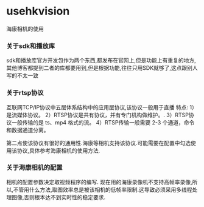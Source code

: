 # usehkvision
海康相机的使用

### 关于sdk和播放库

sdk和播放库官方开发包作为两个东西,都发布在官网上,但是功能上有重复的地方,其他博客都提到二者的库都要用到,但是根据功能,往往只用SDK就够了,这点跟别人写的不太一致

### 关于rtsp协议

互联网TCP/IP协议中五层体系结构中的应用层协议,该协议一般用于直播
特点:
1）是流媒体协议。
2）RTSP协议是共有协议，并有专门机构做维护。.
3）RTSP协议一般传输的是 ts、mp4 格式的流。
4）RTSP传输一般需要 2-3 个通道，命令和数据通道分离。

第二点使该协议有很好的通用性.海康等相机支持该协议.可能需要在配置中勾选使用该协议,具体参考海康相机的使用方法.

### 关于海康相机的配置

相机的配置参数决定取视频程序的编写.
现在用的海康录像机不支持高帧率录像,所以,不管用什么方法,取图效率总是被该相机的低帧率限制.这导致必须采用多线程处理图像,否则根本达不到实时性的稳定要求.

